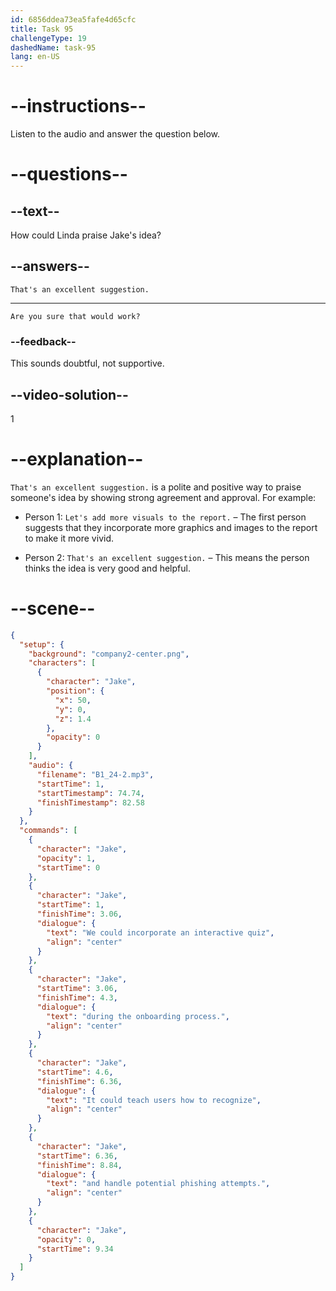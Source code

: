 ```yaml
---
id: 6856ddea73ea5fafe4d65cfc
title: Task 95
challengeType: 19
dashedName: task-95
lang: en-US
---
```


<!-- (Audio) Jake: We could incorporate an interactive quiz during the onboarding process. It could teach users how to recognize and handle potential phishing attempts. -->

<!-- SPEAKING -->

# --instructions--

Listen to the audio and answer the question below.

# --questions--

## --text--

How could Linda praise Jake's idea?

## --answers--

`That's an excellent suggestion.`

---

`Are you sure that would work?`

### --feedback--

This sounds doubtful, not supportive.

## --video-solution--

1

# --explanation--

`That's an excellent suggestion.` is a polite and positive way to praise someone's idea by showing strong agreement and approval. For example:

- Person 1: `Let's add more visuals to the report.` – The first person suggests that they incorporate more graphics and images to the report to make it more vivid.

- Person 2: `That's an excellent suggestion.` – This means the person thinks the idea is very good and helpful.

# --scene--

```json
{
  "setup": {
    "background": "company2-center.png",
    "characters": [
      {
        "character": "Jake",
        "position": {
          "x": 50,
          "y": 0,
          "z": 1.4
        },
        "opacity": 0
      }
    ],
    "audio": {
      "filename": "B1_24-2.mp3",
      "startTime": 1,
      "startTimestamp": 74.74,
      "finishTimestamp": 82.58
    }
  },
  "commands": [
    {
      "character": "Jake",
      "opacity": 1,
      "startTime": 0
    },
    {
      "character": "Jake",
      "startTime": 1,
      "finishTime": 3.06,
      "dialogue": {
        "text": "We could incorporate an interactive quiz",
        "align": "center"
      }
    },
    {
      "character": "Jake",
      "startTime": 3.06,
      "finishTime": 4.3,
      "dialogue": {
        "text": "during the onboarding process.",
        "align": "center"
      }
    },
    {
      "character": "Jake",
      "startTime": 4.6,
      "finishTime": 6.36,
      "dialogue": {
        "text": "It could teach users how to recognize",
        "align": "center"
      }
    },
    {
      "character": "Jake",
      "startTime": 6.36,
      "finishTime": 8.84,
      "dialogue": {
        "text": "and handle potential phishing attempts.",
        "align": "center"
      }
    },
    {
      "character": "Jake",
      "opacity": 0,
      "startTime": 9.34
    }
  ]
}
```
